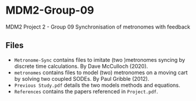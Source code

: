 # MDM2-Group-09

MDM2 Project 2 - Group 09
Synchronisation of metronomes with feedback

## Files

* `Metronome-Sync` contains files to imitate (two )metronomes syncing by discrete time calculations. By Dave McCulloch (2020).
* `metronomes` contains files to model (two) metronomes on a moving cart by solving two coupled SODEs. By Paul Gribble (2012).
* `Previous Study.pdf` details the two models methods and equations.
* `References` contains the papers referenced in `Project.pdf`.

